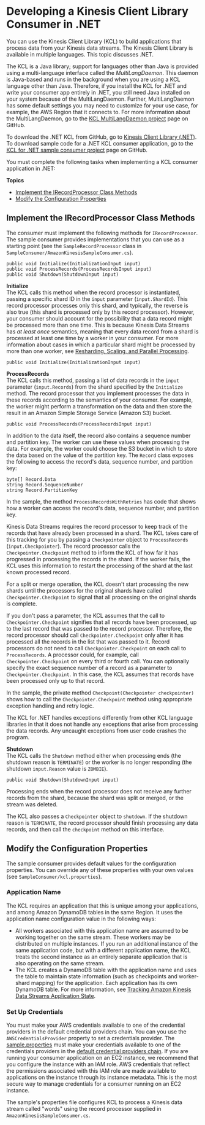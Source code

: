 # Developing a Kinesis Client Library Consumer in \.NET<a name="kinesis-record-processor-implementation-app-dotnet"></a>

You can use the Kinesis Client Library \(KCL\) to build applications that process data from your Kinesis data streams\. The Kinesis Client Library is available in multiple languages\. This topic discusses \.NET\.

The KCL is a Java library; support for languages other than Java is provided using a multi\-language interface called the *MultiLangDaemon*\. This daemon is Java\-based and runs in the background when you are using a KCL language other than Java\. Therefore, if you install the KCL for \.NET and write your consumer app entirely in \.NET, you still need Java installed on your system because of the MultiLangDaemon\. Further, MultiLangDaemon has some default settings you may need to customize for your use case, for example, the AWS Region that it connects to\. For more information about the MultiLangDaemon, go to the [KCL MultiLangDaemon project](https://github.com/awslabs/amazon-kinesis-client/tree/master/src/main/java/com/amazonaws/services/kinesis/multilang) page on GitHub\.

To download the \.NET KCL from GitHub, go to [Kinesis Client Library \(\.NET\)](https://github.com/awslabs/amazon-kinesis-client-net)\. To download sample code for a \.NET KCL consumer application, go to the [KCL for \.NET sample consumer project](https://github.com/awslabs/amazon-kinesis-client-net/tree/master/SampleConsumer) page on GitHub\.

You must complete the following tasks when implementing a KCL consumer application in \.NET:

**Topics**
+ [Implement the IRecordProcessor Class Methods](#kinesis-record-processor-implementation-interface-dotnet)
+ [Modify the Configuration Properties](#kinesis-record-processor-initialization-dotnet)

## Implement the IRecordProcessor Class Methods<a name="kinesis-record-processor-implementation-interface-dotnet"></a>

The consumer must implement the following methods for `IRecordProcessor`\. The sample consumer provides implementations that you can use as a starting point \(see the `SampleRecordProcessor` class in `SampleConsumer/AmazonKinesisSampleConsumer.cs`\)\.

```
public void Initialize(InitializationInput input)
public void ProcessRecords(ProcessRecordsInput input)
public void Shutdown(ShutdownInput input)
```

**Initialize**  
The KCL calls this method when the record processor is instantiated, passing a specific shard ID in the `input` parameter \(`input.ShardId`\)\. This record processor processes only this shard, and typically, the reverse is also true \(this shard is processed only by this record processor\)\. However, your consumer should account for the possibility that a data record might be processed more than one time\. This is because Kinesis Data Streams has *at least once* semantics, meaning that every data record from a shard is processed at least one time by a worker in your consumer\. For more information about cases in which a particular shard might be processed by more than one worker, see [Resharding, Scaling, and Parallel Processing](kinesis-record-processor-scaling.md)\.

```
public void Initialize(InitializationInput input)
```

**ProcessRecords**  
The KCL calls this method, passing a list of data records in the `input` parameter \(`input.Records`\) from the shard specified by the `Initialize` method\. The record processor that you implement processes the data in these records according to the semantics of your consumer\. For example, the worker might perform a transformation on the data and then store the result in an Amazon Simple Storage Service \(Amazon S3\) bucket\.

```
public void ProcessRecords(ProcessRecordsInput input)
```

In addition to the data itself, the record also contains a sequence number and partition key\. The worker can use these values when processing the data\. For example, the worker could choose the S3 bucket in which to store the data based on the value of the partition key\. The `Record` class exposes the following to access the record's data, sequence number, and partition key:

```
byte[] Record.Data 
string Record.SequenceNumber
string Record.PartitionKey
```

In the sample, the method `ProcessRecordsWithRetries` has code that shows how a worker can access the record's data, sequence number, and partition key\.

Kinesis Data Streams requires the record processor to keep track of the records that have already been processed in a shard\. The KCL takes care of this tracking for you by passing a `Checkpointer` object to `ProcessRecords` \(`input.Checkpointer`\)\. The record processor calls the `Checkpointer.Checkpoint` method to inform the KCL of how far it has progressed in processing the records in the shard\. If the worker fails, the KCL uses this information to restart the processing of the shard at the last known processed record\.

For a split or merge operation, the KCL doesn't start processing the new shards until the processors for the original shards have called `Checkpointer.Checkpoint` to signal that all processing on the original shards is complete\.

If you don't pass a parameter, the KCL assumes that the call to `Checkpointer.Checkpoint` signifies that all records have been processed, up to the last record that was passed to the record processor\. Therefore, the record processor should call `Checkpointer.Checkpoint` only after it has processed all the records in the list that was passed to it\. Record processors do not need to call `Checkpointer.Checkpoint` on each call to `ProcessRecords`\. A processor could, for example, call `Checkpointer.Checkpoint` on every third or fourth call\. You can optionally specify the exact sequence number of a record as a parameter to `Checkpointer.Checkpoint`\. In this case, the KCL assumes that records have been processed only up to that record\.

In the sample, the private method `Checkpoint(Checkpointer checkpointer)` shows how to call the `Checkpointer.Checkpoint` method using appropriate exception handling and retry logic\.

The KCL for \.NET handles exceptions differently from other KCL language libraries in that it does not handle any exceptions that arise from processing the data records\. Any uncaught exceptions from user code crashes the program\.

**Shutdown**  
The KCL calls the `Shutdown` method either when processing ends \(the shutdown reason is `TERMINATE`\) or the worker is no longer responding \(the shutdown `input.Reason` value is `ZOMBIE`\)\.

```
public void Shutdown(ShutdownInput input)
```

Processing ends when the record processor does not receive any further records from the shard, because the shard was split or merged, or the stream was deleted\.

The KCL also passes a `Checkpointer` object to `shutdown`\. If the shutdown reason is `TERMINATE`, the record processor should finish processing any data records, and then call the `checkpoint` method on this interface\.

## Modify the Configuration Properties<a name="kinesis-record-processor-initialization-dotnet"></a>

The sample consumer provides default values for the configuration properties\. You can override any of these properties with your own values \(see `SampleConsumer/kcl.properties`\)\.

### Application Name<a name="modify-kinesis-record-processor-application-name"></a>

The KCL requires an application that this is unique among your applications, and among Amazon DynamoDB tables in the same Region\. It uses the application name configuration value in the following ways:
+ All workers associated with this application name are assumed to be working together on the same stream\. These workers may be distributed on multiple instances\. If you run an additional instance of the same application code, but with a different application name, the KCL treats the second instance as an entirely separate application that is also operating on the same stream\.
+ The KCL creates a DynamoDB table with the application name and uses the table to maintain state information \(such as checkpoints and worker\-shard mapping\) for the application\. Each application has its own DynamoDB table\. For more information, see [Tracking Amazon Kinesis Data Streams Application State](kinesis-record-processor-ddb.md)\.

### Set Up Credentials<a name="kinesis-record-processor-creds-dotnet"></a>

You must make your AWS credentials available to one of the credential providers in the default credential providers chain\. You can you use the `AWSCredentialsProvider` property to set a credentials provider\. The [sample\.properties](https://github.com/awslabs/amazon-kinesis-client-python/blob/master/samples/sample.properties) must make your credentials available to one of the credentials providers in the [default credential providers chain](http://docs.aws.amazon.com/AWSJavaSDK/latest/javadoc/com/amazonaws/auth/DefaultAWSCredentialsProviderChain.html)\. If you are running your consumer application on an EC2 instance, we recommend that you configure the instance with an IAM role\. AWS credentials that reflect the permissions associated with this IAM role are made available to applications on the instance through its instance metadata\. This is the most secure way to manage credentials for a consumer running on an EC2 instance\.

The sample's properties file configures KCL to process a Kinesis data stream called "words" using the record processor supplied in `AmazonKinesisSampleConsumer.cs`\. 